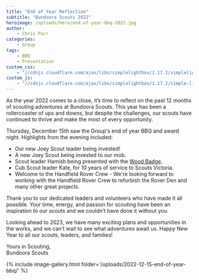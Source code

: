 ```yaml
---
title: "End of Year Reflection"
subtitle: "Bundoora Scouts 2022"
heroimage: /uploads/hero/end-of-year-bbq-2022.jpg
author:
    - Chris Parr
categories:
    - Group
tags:
    - BBQ
    - Presentation
custom_css:
    - "//cdnjs.cloudflare.com/ajax/libs/simplelightbox/1.17.2/simplelightbox.min.css"
custom_js:
    - "//cdnjs.cloudflare.com/ajax/libs/simplelightbox/1.17.2/simple-lightbox.min.js"
---
```


As the year 2022 comes to a close, it’s time to reflect on the past 12 months of scouting adventures at Bundoora Scouts. This year has been a rollercoaster of ups and downs, but despite the challenges, our scouts have continued to thrive and make the most of every opportunity.

Thursday, December 15th saw the Group's end of year BBQ and award night. Highlights from the evening included:

* Our new Joey Scout leader being invested!
* A new Joey Scout being invested to our mob.
* Scout leader Hamish being presented with the [Wood Badge](https://scouts.com.au/members/training/adult-training/).
* Cub Scout leader Kate, for 10 years of service to Scouts Victoria.
* Welcome to the Handfield Rover Crew - We're looking forward to working with the Handfield Rover Crew to refurbish the Rover Den and many other great projects.

Thank you to our dedicated leaders and volunteers who have made it all possible. Your time, energy, and passion for scouting have been an inspiration to our scouts and we couldn’t have done it without you.

Looking ahead to 2023, we have many exciting plans and opportunities in the works, and we can’t wait to see what adventures await us. Happy New Year to all our scouts, leaders, and families!

Yours in Scouting,  
Bundoora Scouts

{% include image-gallery.html folder='/uploads/2022-12-15-end-of-year-bbq/' %}
